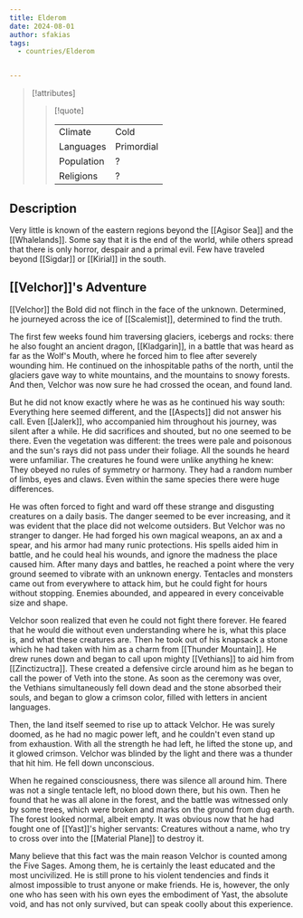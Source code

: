 ```yaml
---
title: Elderom
date: 2024-08-01
author: sfakias
tags:
  - countries/Elderom


---
```

> [!attributes]
> 
> > [!quote]
> >
> > | | |
> > | --- | --- |
> > | Climate | Cold |
> > | Languages | Primordial |
> > | Population | ? |
> > | Religions | ? |

## Description

Very little is known of the eastern regions beyond the [[Agisor Sea]] and the [[Whalelands]]. Some say that it is the end of the world, while others spread that there is only horror, despair and a primal evil. Few have traveled beyond [[Sigdar]] or [[Kirial]] in the south. 

## [[Velchor]]'s Adventure

[[Velchor]] the Bold did not flinch in the face of the unknown. Determined, he journeyed across the ice of [[Scalemist]], determined to find the truth.

The first few weeks found him traversing glaciers, icebergs and rocks: there he also fought an ancient dragon, [[Kladgarin]], in a battle that was heard as far as the Wolf's Mouth, where he forced him to flee after severely wounding him. He continued on the inhospitable paths of the north, until the glaciers gave way to white mountains, and the mountains to snowy forests. And then, Velchor was now sure he had crossed the ocean, and found land.

But he did not know exactly where he was as he continued his way south: Everything here seemed different, and the [[Aspects]] did not answer his call. Even [[Jalerk]], who accompanied him throughout his journey, was silent after a while. He did sacrifices and shouted, but no one seemed to be there. Even the vegetation was different: the trees were pale and poisonous and the sun's rays did not pass under their foliage. All the sounds he heard were unfamiliar. The creatures he found were unlike anything he knew: They obeyed no rules of symmetry or harmony. They had a random number of limbs, eyes and claws. Even within the same species there were huge differences.

He was often forced to fight and ward off these strange and disgusting creatures on a daily basis. The danger seemed to be ever increasing, and it was evident that the place did not welcome outsiders. But Velchor was no stranger to danger. He had forged his own magical weapons, an ax and a spear, and his armor had many runic protections. His spells aided him in battle, and he could heal his wounds, and ignore the madness the place caused him. After many days and battles, he reached a point where the very ground seemed to vibrate with an unknown energy. Tentacles and monsters came out from everywhere to attack him, but he could fight for hours without stopping. Enemies abounded, and appeared in every conceivable size and shape.

Velchor soon realized that even he could not fight there forever. He feared that he would die without even understanding where he is, what this place is, and what these creatures are. Then he took out of his knapsack a stone which he had taken with him as a charm from [[Thunder Mountain]]. He drew runes down and began to call upon mighty [[Vethians]] to aid him from [[Zinctizuctra]]. These created a defensive circle around him as he began to call the power of Veth into the stone. As soon as the ceremony was over, the Vethians simultaneously fell down dead and the stone absorbed their souls, and began to glow a crimson color, filled with letters in ancient languages.

Then, the land itself seemed to rise up to attack Velchor. He was surely doomed, as he had no magic power left, and he couldn't even stand up from exhaustion. With all the strength he had left, he lifted the stone up, and it glowed crimson. Velchor was blinded by the light and there was a thunder that hit him. He fell down unconscious.

When he regained consciousness, there was silence all around him. There was not a single tentacle left, no blood down there, but his own. Then he found that he was all alone in the forest, and the battle was witnessed only by some trees, which were broken and marks on the ground from dug earth. The forest looked normal, albeit empty. It was obvious now that he had fought one of [[Yast]]'s higher servants: Creatures without a name, who try to cross over into the [[Material Plane]] to destroy it.

Many believe that this fact was the main reason Velchor is counted among the Five Sages. Among them, he is certainly the least educated and the most uncivilized. He is still prone to his violent tendencies and finds it almost impossible to trust anyone or make friends. He is, however, the only one who has seen with his own eyes the embodiment of Yast, the absolute void, and has not only survived, but can speak coolly about this experience.